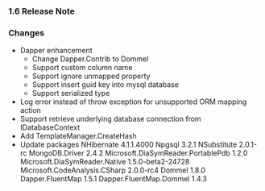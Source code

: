 ﻿### 1.6 Release Note

### Changes

- Dapper enhancement
	- Change Dapper.Contrib to Dommel
	- Support custom column name
	- Support ignore unmapped property
	- Support insert guid key into mysql database
	- Support serialized type
- Log error instead of throw exception for unsupported ORM mapping action
- Support retrieve underlying database connection from IDatabaseContext
- Add TemplateManager.CreateHash
- Update packages
	NHibernate 4.1.1.4000
	Npgsql 3.2.1
	NSubstitute 2.0.1-rc
	MongoDB.Driver 2.4.2
	Microsoft.DiaSymReader.PortablePdb 1.2.0
	Microsoft.DiaSymReader.Native 1.5.0-beta2-24728
	Microsoft.CodeAnalysis.CSharp 2.0.0-rc4
	Dommel 1.8.0
	Dapper.FluentMap 1.5.1
	Dapper.FluentMap.Dommel 1.4.3
